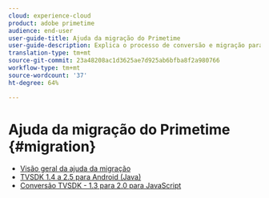 ```yaml
---
cloud: experience-cloud
product: adobe primetime
audience: end-user
user-guide-title: Ajuda da migração do Primetime
user-guide-description: Explica o processo de conversão e migração para migrar do Primetime TVSDK Suite existente para uma da próxima geração.
translation-type: tm+mt
source-git-commit: 23a48208ac1d3625ae7d925ab6bfba8f2a980766
workflow-type: tm+mt
source-wordcount: '37'
ht-degree: 64%

---
```



# Ajuda da migração do Primetime {#migration}

+ [Visão geral da ajuda da migração](home.md)
+ [TVSDK 1.4 a 2.5 para Android (Java)](tvsdk-14-25-android.md)
+ [Conversão TVSDK - 1.3 para 2.0 para JavaScript](tvsdk-13-to-20-for-javascript.md)
